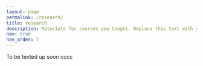 ```yaml
---
layout: page
permalink: /research/
title: research
description: Materials for courses you taught. Replace this text with your description.
nav: true
nav_order: 7
---
```

To be texted up soon cccc
